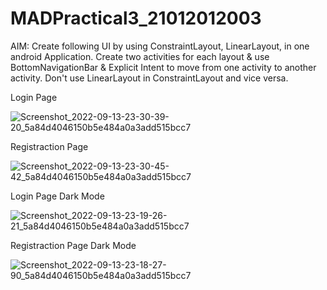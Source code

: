 # MADPractical3_21012012003
AIM: Create following UI by using ConstraintLayout, LinearLayout, in one android Application. Create two activities for each layout & use BottomNavigationBar & Explicit 
Intent to move from one activity to another activity. Don't use LinearLayout in ConstraintLayout and vice versa.

Login Page

![Screenshot_2022-09-13-23-30-39-20_5a84d4046150b5e484a0a3add515bcc7](https://user-images.githubusercontent.com/110598616/193164857-9f73493d-a2a2-4984-beff-449750e4930b.jpg)

Registraction Page

![Screenshot_2022-09-13-23-30-45-42_5a84d4046150b5e484a0a3add515bcc7](https://user-images.githubusercontent.com/110598616/193164904-203a1886-b37f-4439-88b7-c374b4a1e573.jpg)

Login Page Dark Mode

![Screenshot_2022-09-13-23-19-26-21_5a84d4046150b5e484a0a3add515bcc7](https://user-images.githubusercontent.com/110598616/193164989-d8324de8-4bab-485f-9624-085322da2661.jpg)

Registraction Page Dark Mode

![Screenshot_2022-09-13-23-18-27-90_5a84d4046150b5e484a0a3add515bcc7](https://user-images.githubusercontent.com/110598616/193165021-21412d7e-b25a-408c-902a-b732a79bb11b.jpg)


